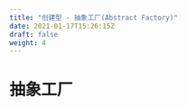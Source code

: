 ```yaml
---
title: "创建型 - 抽象工厂(Abstract Factory)"
date: 2021-01-17T15:26:15Z
draft: false
weight: 4
---
```



# 抽象工厂
